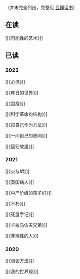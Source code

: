 ---
---

（并未完全列出，完整见 [豆瓣读书](https://book.douban.com/people/Gnblink/)）


## 在读
[[《可能性的艺术》]]


## 已读

### 2022

[[《心流》]]

[[《昨日的世界》]]

[[《鼠疫》]]

[[《科学革命的结构》]]

[[《把自己作为方法》]]

[[《一间自己的房间》]]

[[《回归故里》]]

### 2021
[[《火与烬》]]

[[《英国病人》]]

[[《中产阶级的孩子们》]]

[[《不朽》]]

[[《死屋手记》]]

[[《卡拉马佐夫兄弟》]]

[[《非理性的人》]]



### 2020
[[《谈谈方法》]]

[[《我的世界观》]]

